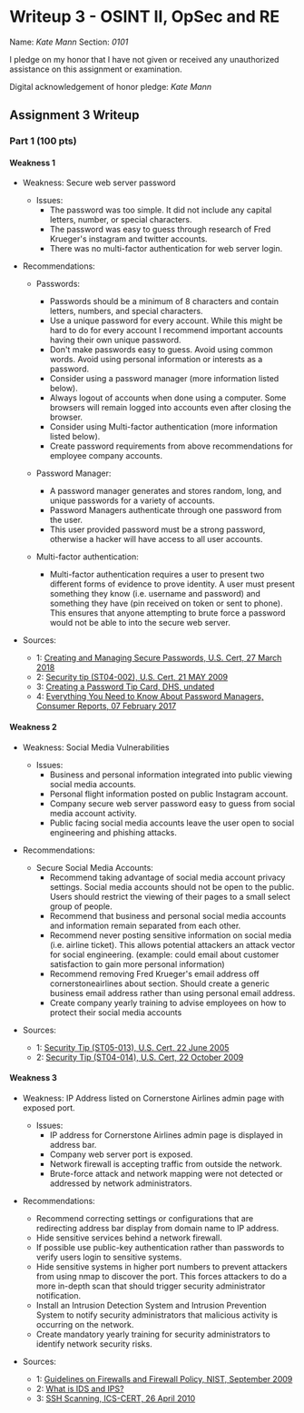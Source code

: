 Writeup 3 - OSINT II, OpSec and RE
======

Name: *Kate Mann*
Section: *0101*

I pledge on my honor that I have not given or received any unauthorized assistance on this assignment or examination.

Digital acknowledgement of honor pledge: *Kate Mann*

## Assignment 3 Writeup

### Part 1 (100 pts)
#### Weakness 1
* Weakness: Secure web server password 

  * Issues: 
    * The password was too simple. It did not include any capital letters, number, or special characters. 
    * The password was easy to guess through research of Fred Krueger's instagram and twitter accounts. 
    * There was no multi-factor authentication for web server login. 

* Recommendations:  
    * Passwords:
        * Passwords should be a minimum of 8 characters and contain letters, numbers, and special characters. 
        * Use a unique password for every account. While this might be hard to do for every account I recommend 
          important accounts having their own unique password. 
        * Don't make passwords easy to guess. Avoid using common words. Avoid using personal information or interests 
          as a password. 
        * Consider using a password manager (more information listed below). 
        * Always logout of accounts when done using a computer. Some browsers will remain logged into accounts even 
          after closing the browser. 
        * Consider using Multi-factor authentication (more information listed below). 
        * Create password requirements from above recommendations for employee company accounts. 
      
    * Password Manager: 
        * A password manager generates and stores random, long, and unique passwords for a variety of accounts.
        * Password Managers authenticate through one password from the user. 
        * This user provided password must be a strong password, otherwise a hacker will have access to all user accounts. 
        
    * Multi-factor authentication: 
        * Multi-factor authentication requires a user to present two different forms of evidence to prove identity. 
          A user must present something they know (i.e. username and password) and something they have (pin received on 
          token or sent to phone). This ensures that anyone attempting to brute force a password would not be able to 
          into the secure web server. 

* Sources:
    * 1: [Creating and Managing Secure Passwords, U.S. Cert, 27 March 2018](https://www.us-cert.gov/ncas/current-activity/2018/03/27/Creating-and-Managing-Strong-Passwords)
    * 2: [Security tip (ST04-002), U.S. Cert, 21 MAY 2009](https://www.us-cert.gov/ncas/tips/ST04-002)
    * 3: [Creating a Password Tip Card, DHS, undated](https://www.dhs.gov/sites/default/files/publications/Best%20Practices%20for%20Creating%20a%20Password.pdf)
    * 4: [Everything You Need to Know About Password Managers, Consumer Reports, 07 February 2017](https://www.consumerreports.org/digital-security/everything-you-need-to-know-about-password-managers/)

#### Weakness 2
* Weakness: Social Media Vulnerabilities

    * Issues: 
        * Business and personal information integrated into public viewing social media accounts.
        * Personal flight information posted on public Instagram account. 
        * Company secure web server password easy to guess from social media account activity. 
        * Public facing social media accounts leave the user open to social engineering and phishing attacks. 

* Recommendations:
    * Secure Social Media Accounts:
        * Recommend taking advantage of social media account privacy settings. Social media accounts should not be 
          open to the public. Users should restrict the viewing of their pages to a small select group of people. 
        * Recommend that business and personal social media accounts and information remain separated from each other. 
        * Recommend never posting sensitive information on social media (i.e. airline ticket). This allows potential
          attackers an attack vector for social engineering. (example: could email about customer satisfaction to gain 
          more personal information)
        * Recommend removing Fred Krueger's email address off cornerstoneairlines about section. Should create a 
          generic business email address rather than using personal email address. 
        * Create company yearly training to advise employees on how to protect their social media accounts 
        
* Sources: 
    * 1: [Security Tip (ST05-013), U.S. Cert, 22 June 2005](https://www.us-cert.gov/ncas/tips/ST06-003)
    * 2: [Security Tip (ST04-014), U.S. Cert, 22 October 2009](https://www.us-cert.gov/ncas/tips/ST04-014)
    

#### Weakness 3
* Weakness: IP Address listed on Cornerstone Airlines admin page with exposed port. 

    * Issues: 
        * IP address for Cornerstone Airlines admin page is displayed in address bar.
        * Company web server port is exposed. 
        * Network firewall is accepting traffic from outside the network. 
        * Brute-force attack and network mapping were not detected or addressed by network administrators. 

* Recommendations:
    * Recommend correcting settings or configurations that are redirecting address bar display from domain name to 
      IP address. 
    * Hide sensitive services behind a network firewall.
    * If possible use public-key authentication rather than passwords to verify users login to sensitive systems. 
    * Hide sensitive systems in higher port numbers to prevent attackers from using nmap to discover the port. This 
      forces attackers to do a more in-depth scan that should trigger security administrator notification. 
    * Install an Intrusion Detection System and Intrusion Prevention System to notify security administrators that malicious
      activity is occurring on the network.
    * Create mandatory yearly training for security administrators to identify network security risks. 
    

* Sources: 
    * 1: [Guidelines on Firewalls and Firewall Policy, NIST, September 2009](https://ws680.nist.gov/publication/get_pdf.cfm?pub_id=901083)
    * 2: [What is IDS and IPS?](https://www.juniper.net/us/en/products-services/what-is/ids-ips/)
    * 3: [SSH Scanning, ICS-CERT, 26 April 2010](https://ics-cert.us-cert.gov/tips/CSAR-10-114-01)
